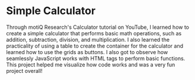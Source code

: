 # Simple Calculator
Through motiQ Research's Calculator tutorial on YouTube, I learned how to create a simple calculator that performs basic math operations, such as addition, subtraction, division, and multiplication. 
I also learned the practicality of using a table to create the container for the calculator and learned how to use the grids as buttons.
I also got to observe how seamlessly JavaScript works with HTML tags to perform basic functions. 
This project helped me visualize how code works and was a very fun project overall!
